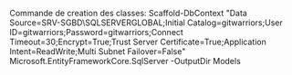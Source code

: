 Commande de creation des classes: 
Scaffold-DbContext "Data Source=SRV-SGBD\SQLSERVERGLOBAL;Initial Catalog=gitwarriors;User ID=gitwarriors;Password=gitwarriors;Connect Timeout=30;Encrypt=True;Trust Server Certificate=True;Application Intent=ReadWrite;Multi Subnet Failover=False" Microsoft.EntityFrameworkCore.SqlServer -OutputDir Models
